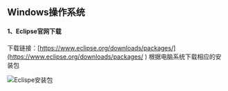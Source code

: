 Windows操作系统
---
#### 1、Eclipse官网下载
下载链接：[https://www.eclipse.org/downloads/packages/](https://www.eclipse.org/downloads/packages/
)
根据电脑系统下载相应的安装包

![Eclispe安装包](../images/Eclispe安装包.png)
